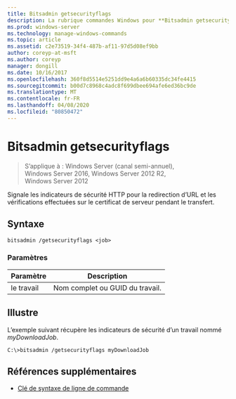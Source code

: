 ```yaml
---
title: Bitsadmin getsecurityflags
description: La rubrique commandes Windows pour **Bitsadmin getsecurityflags**, qui signale les indicateurs de sécurité http pour la redirection d’URL et les vérifications effectuées sur le certificat de serveur pendant le transfert.
ms.prod: windows-server
ms.technology: manage-windows-commands
ms.topic: article
ms.assetid: c2e73519-34f4-487b-af11-97d5d08ef9bb
author: coreyp-at-msft
ms.author: coreyp
manager: dongill
ms.date: 10/16/2017
ms.openlocfilehash: 360f8d5514e5251dd9e4a6a6b60335dc34fe4415
ms.sourcegitcommit: b00d7c8968c4adc8f699dbee694afe6ed36bc9de
ms.translationtype: MT
ms.contentlocale: fr-FR
ms.lasthandoff: 04/08/2020
ms.locfileid: "80850472"
---
```

# <a name="bitsadmin-getsecurityflags"></a>Bitsadmin getsecurityflags

>S’applique à : Windows Server (canal semi-annuel), Windows Server 2016, Windows Server 2012 R2, Windows Server 2012

Signale les indicateurs de sécurité HTTP pour la redirection d’URL et les vérifications effectuées sur le certificat de serveur pendant le transfert.

## <a name="syntax"></a>Syntaxe

```
bitsadmin /getsecurityflags <job>
```

### <a name="parameters"></a>Paramètres

| Paramètre | Description |
| -------------- | -------------- |
| le travail | Nom complet ou GUID du travail. |

## <a name="examples"></a><a name=BKMK_examples></a>Illustre

L’exemple suivant récupère les indicateurs de sécurité d’un travail nommé *myDownloadJob*.

```
C:\>bitsadmin /getsecurityflags myDownloadJob
```

## <a name="additional-references"></a>Références supplémentaires

- [Clé de syntaxe de ligne de commande](command-line-syntax-key.md)